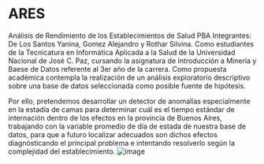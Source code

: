 # ARES
Análisis de Rendimiento de los Establecimientos de Salud PBA
Integrantes: De Los Santos Yanina, Gomez Alejandro y Rothar Silvina.
Como estudiantes de la Tecnicatura en Informática Aplicada a la Salud de la Universidad Nacional de José C. Paz, cursando la asignatura de Introducción a Minería y Baese de Datos referente al 3er año de la carrera. Como propuesta académica contempla la realización de un análisis exploratorio descriptivo sobre una base de datos seleccionada como posible fuente de hipótesis. 

Por ello, pretendemos desarrollar un detector de anomalías especialmente en la estadía de camas para determinar cuál es el tiempo estándar de internación dentro de los efectos en la provincia de Buenos Aires, trabajando con la variable promedio de día de estada de nuestra base de datos, para que a futuro localizar adecuados son dichos efectos diagnósticando el principal problema e intentando resolverlo según la complejidad del establecimiento. 
![image](https://github.com/Yanii09/ARES/assets/82288160/9ad5007e-7207-419b-b105-6c1b249230b7)
